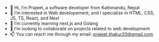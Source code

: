 - 👋 Hi, I’m Prajeet, a software developer from Kathmandu, Nepal
- 👀 I’m interested in Web developement, and I specialize in HTML, CSS, JS, TS, React, and Next
- 🌱 I’m currently learning next.js and Golang
- 💞️ I’m looking to collaborate on projects related to web development
- 📫 You can reach me through my email: prajeet.thakur20@gmail.com
